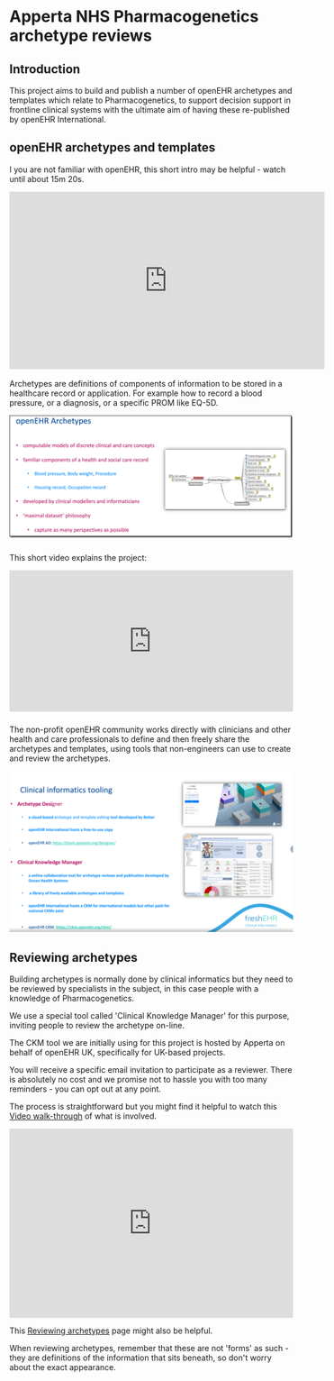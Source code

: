 # Apperta NHS Pharmacogenetics archetype reviews

## Introduction

This project aims to build and publish a number of openEHR archetypes and templates which relate to Pharmacogenetics, to support decision support in frontline clinical systems with the ultimate aim of having these re-published by openEHR International.

## openEHR archetypes and templates

I you are not familiar with openEHR, this short intro may be helpful - watch until about 15m 20s.

<iframe width="560" height="315" src="https://www.youtube.com/embed/uWBAeu464rM?start=85&end=906" title="openEHR Intro" frameborder="0" allow="accelerometer; autoplay; clipboard-write; encrypted-media; gyroscope; picture-in-picture; web-share" allowfullscreen></iframe>

Archetypes are definitions of components of information to be stored in a healthcare record or application. For example how to record a blood pressure, or a diagnosis, or a specific PROM like EQ-5D.

![](./images/openehr-archetypes.png)

###
This short video explains the project:

<div style="padding:49.73% 0 0 0;position:relative;"><iframe src="https://player.vimeo.com/video/840448757?badge=0&amp;autopause=0&amp;player_id=0&amp;app_id=58479" frameborder="0" allow="autoplay; fullscreen; picture-in-picture" allowfullscreen style="position:absolute;top:0;left:0;width:100%;height:100%;" title="Kanthan_MSK_HQ_Overview_CKM"></iframe></div><script src="https://player.vimeo.com/api/player.js"></script>

###
The non-profit openEHR community works directly with clinicians and other health and care professionals to define and then freely share the archetypes and templates, using tools that non-engineers can use to create and review the archetypes.


![](images/openehr-tools.png)

## Reviewing archetypes

Building archetypes is normally done by clinical informatics but they need to be reviewed by specialists in the subject, in this case people with a knowledge of Pharmacogenetics.

We use a special tool called 'Clinical Knowledge Manager' for this purpose, inviting people to review the archetype on-line.

The CKM tool we are initially using for this project is hosted by Apperta on behalf of openEHR UK, specifically for UK-based projects.

You will receive a specific email invitation to participate as a reviewer. There is absolutely no cost and we promise not to hassle you with too many reminders - you can opt out at any point.

The process is straightforward but you might find it helpful to watch this [Video walk-through](https://vimeo.com/842865092?share=copy) of what is involved.

<div style="padding:66.67% 0 0 0;position:relative;"><iframe src="https://player.vimeo.com/video/842865092?badge=0&amp;autopause=0&amp;player_id=0&amp;app_id=58479" frameborder="0" allow="autoplay; fullscreen; picture-in-picture" allowfullscreen style="position:absolute;top:0;left:0;width:100%;height:100%;" title="Introduction to archetype reviews on Apperta CKM"></iframe></div><script src="https://player.vimeo.com/api/player.js"></script> 


This [Reviewing archetypes](./CKM-001-%20Reviewing-an-Archetype-on-CKM.md) page might also be helpful.

When reviewing archetypes, remember that these are not 'forms' as such - they are definitions of the information that sits beneath, so don't worry about the exact appearance.